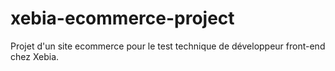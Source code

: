 # xebia-ecommerce-project
Projet d'un site ecommerce pour le test technique de développeur front-end chez Xebia.
